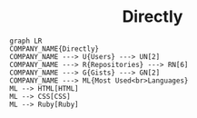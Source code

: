 <h1 align="center">Directly</h1>

```mermaid
graph LR
COMPANY_NAME{Directly}
COMPANY_NAME ---> U{Users} ---> UN[2]
COMPANY_NAME ---> R{Repositories} ---> RN[6]
COMPANY_NAME ---> G{Gists} ---> GN[2]
COMPANY_NAME ---> ML{Most Used<br>Languages}
ML --> HTML[HTML]
ML --> CSS[CSS]
ML --> Ruby[Ruby]
```

